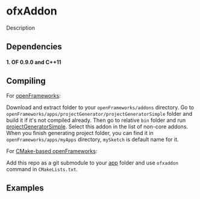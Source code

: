 ofxAddon
========


Description


Dependencies
------------

#### 1. OF 0.9.0 and C++11


Compiling
---------

For [openFrameworks][1]:

Download and extract folder to your `openFrameworks/addons` directory. Go to `openFrameworks/apps/projectGenerator/projectGeneratorSimple` folder and build it if it's not compiled already. Then go to relative `bin` folder and run [projectGeneratorSimple][2]. Select this addon in the list of non-core addons. When you finish generating project folder, you can find it in `openFrameworks/apps/myApps` directory, `mySketch` is default name for it.

For [CMake-based openFrameworks][3]:

Add this repo as a git submodule to your [app][4] folder and use `ofxaddon` command in `CMakeLists.txt`.


Examples
--------

### 


  [1]: https://github.com/openframeworks/openFrameworks
  [2]: https://github.com/ofZach/projectGeneratorSimple/blob/master/bin/readMe.md
  [3]: https://github.com/procedural/of
  [4]: https://github.com/procedural/ofApp


